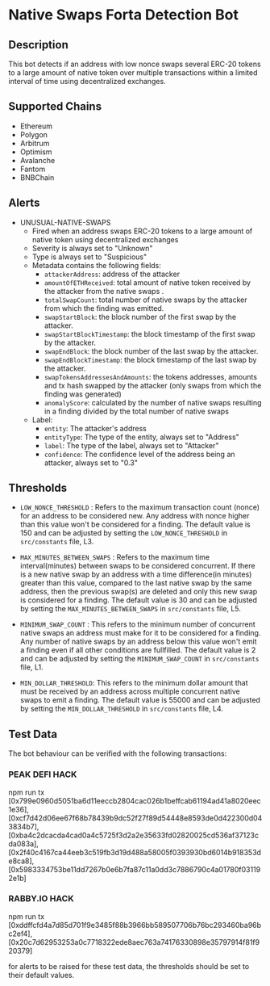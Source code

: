 # Native Swaps Forta Detection Bot

## Description

This bot detects if an address with low nonce swaps several ERC-20 tokens to a large 
amount of native token over multiple transactions within a limited interval of time 
using decentralized exchanges. 


## Supported Chains

- Ethereum
- Polygon
- Arbitrum
- Optimism
- Avalanche
- Fantom
- BNBChain


## Alerts

- UNUSUAL-NATIVE-SWAPS
  - Fired when an address swaps ERC-20 tokens to a large amount of native token using decentralized exchanges
  - Severity is always set to "Unknown" 
  - Type is always set to "Suspicious"
  - Metadata contains the following fields: 
    - `attackerAddress`: address of the attacker
    - `amountOfETHReceived`: total amount of native token received by the attacker from the native swaps .
    - `totalSwapCount`: total number of native swaps by the attacker from which the finding was emitted.
    - `swapStartBlock`: the block number of the first swap by the attacker.
    - `swapStartBlockTimestamp`: the block timestamp of the first swap by the attacker.
    - `swapEndBlock`: the block number of the last swap by the attacker.
    - `swapEndBlockTimestamp`: the block timestamp of the last swap by the attacker.
    - `swapTokensAddressesAndAmounts`: the tokens addresses, amounts and tx hash swapped by the attacker
       (only swaps from which the finding was generated)
    - `anomalyScore`: calculated by the number of native swaps resulting in a finding divided by the total
       number of native swaps
  - Label:
    - `entity`: The attacker's address
    - `entityType`: The type of the entity, always set to "Address"
    - `label`: The type of the label, always set to "Attacker"
    - `confidence`: The confidence level of the address being an attacker, always set to "0.3"

## Thresholds
  - `LOW_NONCE_THRESHOLD` : Refers to the maximum transaction count (nonce) for an address to be considered  new. Any address with nonce higher than this value won't be considered for a finding. The default value is 150 and can be adjusted by setting the `LOW_NONCE_THRESHOLD` in `src/constants` file, L3.

  - `MAX_MINUTES_BETWEEN_SWAPS` : Refers to the maximum time interval(minutes) between swaps to be considered concurrent. If there is a new native swap by an address with a time difference(in minutes) greater than this value, compared to the last native swap by the same address, then the previous swap(s) are deleted and only this new swap is considered for a finding. The default value is 30 and can be adjusted by setting the `MAX_MINUTES_BETWEEN_SWAPS` in `src/constants` file, L5.

  - `MINIMUM_SWAP_COUNT` : This refers to the minimum number of concurrent native swaps an address must make
  for it to be considered for a finding. Any number of native swaps by an address below this value won't emit a finding even if all other conditions are fullfilled. The default value is 2 and can be adjusted by setting the `MINIMUM_SWAP_COUNT` in `src/constants` file, L1.

  - `MIN_DOLLAR_THRESHOLD`: This refers to the minimum dollar amount that must be received by an address across multiple concurrent native swaps to emit a finding. The default value is 55000 and can be adjusted by setting the `MIN_DOLLAR_THRESHOLD` in `src/constants` file, L4.

## Test Data

The bot behaviour can be verified with the following transactions:
### PEAK DEFI HACK
npm run tx  [0x799e0960d5051ba6d11eeccb2804cac026b1beffcab61194ad41a8020eec1e36],[0xcf7d42d06ee67f68b78439b9dc52f27f89d54448e8593de0d422300d043834b7],[0xba4c2dcacda4cad0a4c5725f3d2a2e35633fd02820025cd536af37123cda083a],[0x2f40c4167ca44eeb3c519fb3d19d488a58005f0393930bd6014b918353de8ca8],[0x5983334753be11dd7267b0e6b7fa87c11a0dd3c7886790c4a01780f031192e1b]

### RABBY.IO HACK
npm run tx [0xddffcfd4a7d85d701f9e3485f88b3966bb589507706b76bc293460ba96bc2ef4],[0x20c7d62953253a0c7718322ede8aec763a74176330898e35797914f81f920379]

for alerts to be raised for these test data, the thresholds should be set to their default values.
